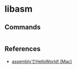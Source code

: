 # libasm

## Commands

```bash

```

## References

- [assemblyでHelloWorld! (Mac)](https://zenn.dev/wake/articles/13114fd46affd2c38d88)